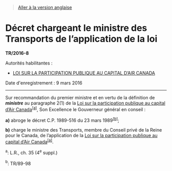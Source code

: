 > [Aller à la version anglaise](/en/Regulations/Statutory%20Instruments/2016/8.md)

# Décret chargeant le ministre des Transports de l’application de la loi

**TR/2016-8**

Autorités habilitantes : 
- [LOI SUR LA PARTICIPATION PUBLIQUE AU CAPITAL D’AIR CANADA](/fr/Lois/Lois%20du%20Canada/1985/ch.%2035%20(4e%20suppl.).md)

Date d'enregistrement : 9 mars 2016

----------

Sur recommandation du premier ministre et en vertu de la définition de ***ministre*** au paragraphe 2(1) de la [Loi sur la participation publique au capital d’Air Canada](/fr/Lois/Lois%20du%20Canada/1985/ch.%2035%20(4e%20suppl.).md)<sup><a href='#nbp_a'>[a]</a></sup>, Son Excellence le Gouverneur général en conseil :

**a)** abroge le décret C.P. 1989-516 du 23 mars 1989<sup><a href='#nbp_b'>[b]</a></sup>;



**b)** charge le ministre des Transports, membre du Conseil privé de la Reine pour le Canada, de l’application de la [Loi sur la participation publique au capital d’Air Canada](/fr/Lois/Lois%20du%20Canada/1985/ch.%2035%20(4e%20suppl.).md)<sup><a href='#nbp_a'>[a]</a></sup>.



<a name='nbp_a'><sup>a</sup></a>: L.R., ch. 35 (4<sup>e</sup> suppl.)<br />

<a name='nbp_b'><sup>b</sup></a>: TR/89-98<br />


